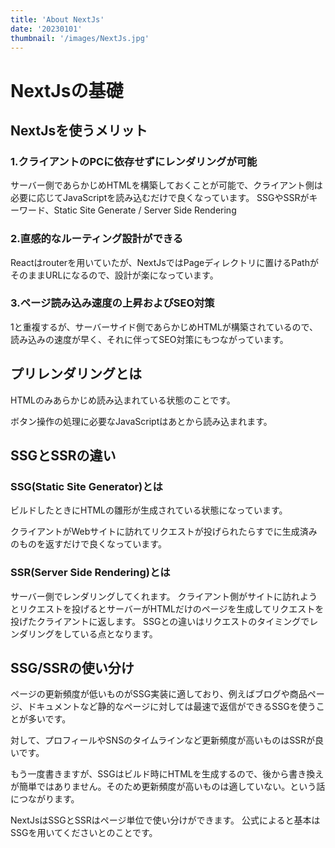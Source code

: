 ```yaml
---
title: 'About NextJs'
date: '20230101'
thumbnail: '/images/NextJs.jpg'
---
```


# **NextJsの基礎**

## **NextJsを使うメリット**  

### **1.クライアントのPCに依存せずにレンダリングが可能**

サーバー側であらかじめHTMLを構築しておくことが可能で、クライアント側は必要に応じてJavaScriptを読み込むだけで良くなっています。
SSGやSSRがキーワード、Static Site Generate / Server Side Rendering

### **2.直感的なルーティング設計ができる**

Reactはrouterを用いていたが、NextJsではPageディレクトリに置けるPathがそのままURLになるので、設計が楽になっています。

### **3.ページ読み込み速度の上昇およびSEO対策**

1と重複するが、サーバーサイド側であらかじめHTMLが構築されているので、読み込みの速度が早く、それに伴ってSEO対策にもつながっています。

## **プリレンダリングとは**

HTMLのみあらかじめ読み込まれている状態のことです。

ボタン操作の処理に必要なJavaScriptはあとから読み込まれます。

## **SSGとSSRの違い**

### **SSG(Static Site Generator)とは**

ビルドしたときにHTMLの雛形が生成されている状態になっています。

クライアントがWebサイトに訪れてリクエストが投げられたらすでに生成済みのものを返すだけで良くなっています。

### **SSR(Server Side Rendering)とは**

サーバー側でレンダリングしてくれます。
クライアント側がサイトに訪れようとリクエストを投げるとサーバーがHTMLだけのページを生成してリクエストを投げたクライアントに返します。
SSGとの違いはリクエストのタイミングでレンダリングをしている点となります。

## **SSG/SSRの使い分け**

ページの更新頻度が低いものがSSG実装に適しており、例えばブログや商品ページ、ドキュメントなど静的なページに対しては最速で返信ができるSSGを使うことが多いです。

対して、プロフィールやSNSのタイムラインなど更新頻度が高いものはSSRが良いです。

もう一度書きますが、SSGはビルド時にHTMLを生成するので、後から書き換えが簡単ではありません。そのため更新頻度が高いものは適していない。という話につながります。

NextJsはSSGとSSRはページ単位で使い分けができます。
公式によると基本はSSGを用いてくださいとのことです。